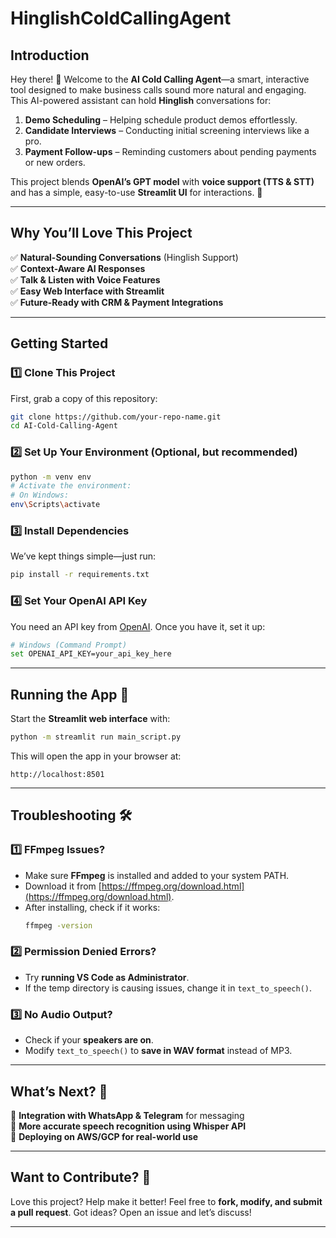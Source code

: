 # HinglishColdCallingAgent

## Introduction
Hey there! 👋 Welcome to the **AI Cold Calling Agent**—a smart, interactive tool designed to make business calls sound more natural and engaging. This AI-powered assistant can hold **Hinglish** conversations for:

1. **Demo Scheduling** – Helping schedule product demos effortlessly.
2. **Candidate Interviews** – Conducting initial screening interviews like a pro.
3. **Payment Follow-ups** – Reminding customers about pending payments or new orders.

This project blends **OpenAI’s GPT model** with **voice support (TTS & STT)** and has a simple, easy-to-use **Streamlit UI** for interactions. 🚀

---

## Why You’ll Love This Project
✅ **Natural-Sounding Conversations** (Hinglish Support)  
✅ **Context-Aware AI Responses**  
✅ **Talk & Listen with Voice Features**  
✅ **Easy Web Interface with Streamlit**  
✅ **Future-Ready with CRM & Payment Integrations**  

---

## Getting Started
### 1️⃣ **Clone This Project**
First, grab a copy of this repository:
```bash
git clone https://github.com/your-repo-name.git
cd AI-Cold-Calling-Agent
```

### 2️⃣ **Set Up Your Environment** (Optional, but recommended)
```bash
python -m venv env
# Activate the environment:
# On Windows:
env\Scripts\activate

```

### 3️⃣ **Install Dependencies**
We’ve kept things simple—just run:
```bash
pip install -r requirements.txt
```

### 4️⃣ **Set Your OpenAI API Key**
You need an API key from [OpenAI](https://platform.openai.com/). Once you have it, set it up:
```bash
# Windows (Command Prompt)
set OPENAI_API_KEY=your_api_key_here

```

---

## Running the App 🎯
Start the **Streamlit web interface** with:
```bash
python -m streamlit run main_script.py
```
This will open the app in your browser at:
```
http://localhost:8501
```

---

## Troubleshooting 🛠️
### **1️⃣ FFmpeg Issues?**
- Make sure **FFmpeg** is installed and added to your system PATH.
- Download it from [https://ffmpeg.org/download.html](https://ffmpeg.org/download.html).
- After installing, check if it works:
  ```bash
  ffmpeg -version
  ```

### **2️⃣ Permission Denied Errors?**
- Try **running VS Code as Administrator**.
- If the temp directory is causing issues, change it in `text_to_speech()`.

### **3️⃣ No Audio Output?**
- Check if your **speakers are on**.
- Modify `text_to_speech()` to **save in WAV format** instead of MP3.

---

## What’s Next? 🚀
🔹 **Integration with WhatsApp & Telegram** for messaging  
🔹 **More accurate speech recognition using Whisper API**  
🔹 **Deploying on AWS/GCP for real-world use**  

---

## Want to Contribute? 🤝
Love this project? Help make it better! Feel free to **fork, modify, and submit a pull request**. Got ideas? Open an issue and let’s discuss! 

---


